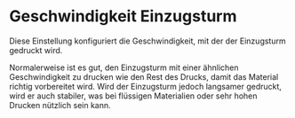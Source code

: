 Geschwindigkeit Einzugsturm
====
Diese Einstellung konfiguriert die Geschwindigkeit, mit der der Einzugsturm gedruckt wird.

Normalerweise ist es gut, den Einzugsturm mit einer ähnlichen Geschwindigkeit zu drucken wie den Rest des Drucks, damit das Material richtig vorbereitet wird. Wird der Einzugsturm jedoch langsamer gedruckt, wird er auch stabiler, was bei flüssigen Materialien oder sehr hohen Drucken nützlich sein kann.
